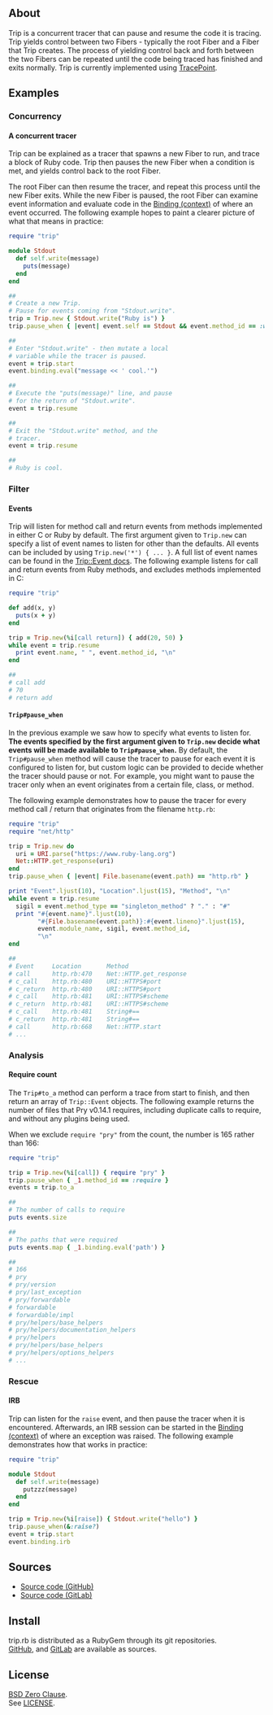 ## About

Trip is a concurrent tracer that can pause and resume the code
it is tracing. Trip yields control between two Fibers - typically
the root Fiber and a Fiber that Trip creates. The process of yielding
control back and forth between the two Fibers can be repeated until the
code being traced has finished and exits normally. Trip is currently implemented
using [TracePoint](https://www.rubydoc.info/gems/tracepoint/TracePoint).

## Examples

### Concurrency

#### A concurrent tracer

Trip can be explained as a tracer that spawns a new Fiber to run, and trace
a block of Ruby code. Trip then pauses the new Fiber when a condition is met,
and yields control back to the root Fiber.

The root Fiber can then resume the tracer, and repeat this process until the
new Fiber exits. While the new Fiber is paused, the root Fiber can examine
event information and evaluate code in the
[Binding (context)](https://rubydoc.info/stdlib/core/Binding)
of where an event occurred. The following example hopes to paint a clearer picture
of what that means in practice:

```ruby
require "trip"

module Stdout
  def self.write(message)
    puts(message)
  end
end

##
# Create a new Trip.
# Pause for events coming from "Stdout.write".
trip = Trip.new { Stdout.write("Ruby is") }
trip.pause_when { |event| event.self == Stdout && event.method_id == :write }

##
# Enter "Stdout.write" - then mutate a local
# variable while the tracer is paused.
event = trip.start
event.binding.eval("message << ' cool.'")

##
# Execute the "puts(message)" line, and pause
# for the return of "Stdout.write".
event = trip.resume

##
# Exit the "Stdout.write" method, and the
# tracer.
event = trip.resume

##
# Ruby is cool.
```

### Filter

#### Events

Trip will listen for method call and return events from methods
implemented in either C or Ruby by default. The first argument given
to `Trip.new` can specify a list of event names to listen for other than
the defaults. All events can be included by using `Trip.new('*') { ... }`.
A full list of event names can be found in the
[Trip::Event docs](https://0x1eef.github.io/x/trip.rb/Trip/Event.html).
The following example listens for call and return events from Ruby methods,
and excludes methods implemented in C:

```ruby
require "trip"

def add(x, y)
  puts(x + y)
end

trip = Trip.new(%i[call return]) { add(20, 50) }
while event = trip.resume
  print event.name, " ", event.method_id, "\n"
end

##
# call add
# 70
# return add
```

#### `Trip#pause_when`

In the previous example we saw how to specify what events to listen
for. **The events specified by the first argument given to `Trip.new`
decide what events will be made available to `Trip#pause_when`.**
By default, the `Trip#pause_when` method will cause the tracer to pause
for each event it is configured to listen for, but custom logic can be
provided to decide whether the tracer should pause or not. For example,
you might want to pause the tracer only when an event originates from
a certain file, class, or method.

The following example demonstrates how to pause the tracer for every
method call / return that originates from the filename `http.rb`:

```ruby
require "trip"
require "net/http"

trip = Trip.new do
  uri = URI.parse("https://www.ruby-lang.org")
  Net::HTTP.get_response(uri)
end
trip.pause_when { |event| File.basename(event.path) == "http.rb" }

print "Event".ljust(10), "Location".ljust(15), "Method", "\n"
while event = trip.resume
  sigil = event.method_type == "singleton_method" ? "." : "#"
  print "#{event.name}".ljust(10),
        "#{File.basename(event.path)}:#{event.lineno}".ljust(15),
        event.module_name, sigil, event.method_id,
        "\n"
end

##
# Event     Location       Method
# call      http.rb:470    Net::HTTP.get_response
# c_call    http.rb:480    URI::HTTPS#port
# c_return  http.rb:480    URI::HTTPS#port
# c_call    http.rb:481    URI::HTTPS#scheme
# c_return  http.rb:481    URI::HTTPS#scheme
# c_call    http.rb:481    String#==
# c_return  http.rb:481    String#==
# call      http.rb:668    Net::HTTP.start
# ...
```

### Analysis

#### Require count

The `Trip#to_a` method can perform a trace from start to finish,
and then return an array of `Trip::Event` objects. The following
example returns the number of files that Pry v0.14.1 requires,
including duplicate calls to require, and without any plugins
being used.

When we exclude `require "pry"` from the count, the number is 165
rather than 166:

```ruby
require "trip"

trip = Trip.new(%i[call]) { require "pry" }
trip.pause_when { _1.method_id == :require }
events = trip.to_a

##
# The number of calls to require
puts events.size

##
# The paths that were required
puts events.map { _1.binding.eval('path') }

##
# 166
# pry
# pry/version
# pry/last_exception
# pry/forwardable
# forwardable
# forwardable/impl
# pry/helpers/base_helpers
# pry/helpers/documentation_helpers
# pry/helpers
# pry/helpers/base_helpers
# pry/helpers/options_helpers
# ...
```

### Rescue

#### IRB

Trip can listen for the `raise` event, and then pause the tracer when
it is encountered. Afterwards, an IRB session can be started in the
[Binding (context)](https://rubydoc.info/stdlib/core/Binding)
of where an exception was raised. The following example demonstrates
how that works in practice:

```ruby
require "trip"

module Stdout
  def self.write(message)
    putzzz(message)
  end
end

trip = Trip.new(%i[raise]) { Stdout.write("hello") }
trip.pause_when(&:raise?)
event = trip.start
event.binding.irb
```

## Sources

* [Source code (GitHub)](https://github.com/0x1eef/trip.rb#readme)
* [Source code (GitLab)](https://gitlab.com/0x1eef/trip.rb#about)

## Install

trip.rb is distributed as a RubyGem through its git repositories. <br>
[GitHub](https://github.com/0x1eef/trip.rb),
and
[GitLab](https://gitlab.com/0x1eef/trip.rb)
are available as sources.

## <a id='license'>License</a>

[BSD Zero Clause](https://choosealicense.com/licenses/0bsd/).
<br>
See [LICENSE](./LICENSE).
